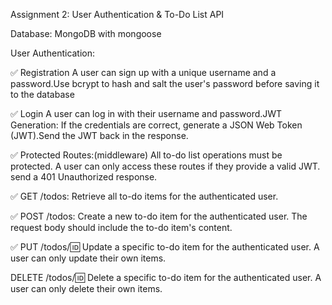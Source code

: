 Assignment 2: User Authentication & To-Do List API

Database: MongoDB with mongoose

User Authentication:

✅ Registration A user can sign up with a unique username and a password.Use bcrypt to hash and salt the user's password before saving it to the database

✅ Login 
A user can log in with their username and password.JWT Generation: If the credentials are correct, generate a JSON Web Token (JWT).Send the JWT back in the response.

✅ Protected Routes:(middleware)
All to-do list operations must be protected. A user can only access these routes if they provide a valid JWT. send a 401 Unauthorized response.

✅ GET /todos: Retrieve all to-do items for the authenticated user.

✅ POST /todos: Create a new to-do item for the authenticated user. The request body should include the to-do item's content.

✅ PUT /todos/:id: Update a specific to-do item for the authenticated user. A user can only update their own items.

DELETE /todos/:id: Delete a specific to-do item for the authenticated user. A user can only delete their own items.
